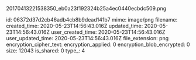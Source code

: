 20170413221538350_eb0a23f192324b25a4ec0440ecbdc509.png

id: 06372d37d2cb46adb4cb8b9dead141b7
mime: image/png
filename: 
created_time: 2020-05-23T14:56:43.016Z
updated_time: 2020-05-23T14:56:43.016Z
user_created_time: 2020-05-23T14:56:43.016Z
user_updated_time: 2020-05-23T14:56:43.016Z
file_extension: png
encryption_cipher_text: 
encryption_applied: 0
encryption_blob_encrypted: 0
size: 12043
is_shared: 0
type_: 4